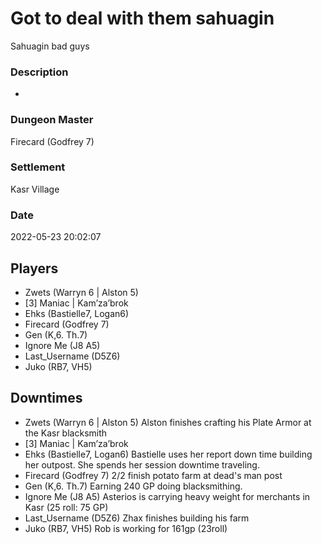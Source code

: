 # Got to deal with them sahuagin
Sahuagin bad guys
### Description
-
### Dungeon Master
Firecard (Godfrey 7)
### Settlement
Kasr Village
### Date
2022-05-23 20:02:07
## Players
* Zwets (Warryn 6 | Alston 5)
* [3] Maniac | Kam’za’brok
* Ehks (Bastielle7, Logan6)
* Firecard (Godfrey 7)
* Gen (K,6. Th.7)
* Ignore Me (J8 A5)
* Last_Username (D5Z6)
* Juko (RB7, VH5)
## Downtimes
* Zwets (Warryn 6 | Alston 5) Alston finishes crafting  his Plate Armor at the Kasr blacksmith
* [3] Maniac | Kam’za’brok
* Ehks (Bastielle7, Logan6) Bastielle uses her report down time building her outpost. She spends her session downtime traveling.
* Firecard (Godfrey 7) 2/2 finish potato farm at dead's man post
* Gen (K,6. Th.7) Earning 240 GP doing blacksmithing.
* Ignore Me (J8 A5) Asterios is carrying heavy weight for merchants in Kasr (25 roll: 75 GP)
* Last_Username (D5Z6) Zhax finishes building his farm
* Juko (RB7, VH5) Rob is working for 161gp (23roll)